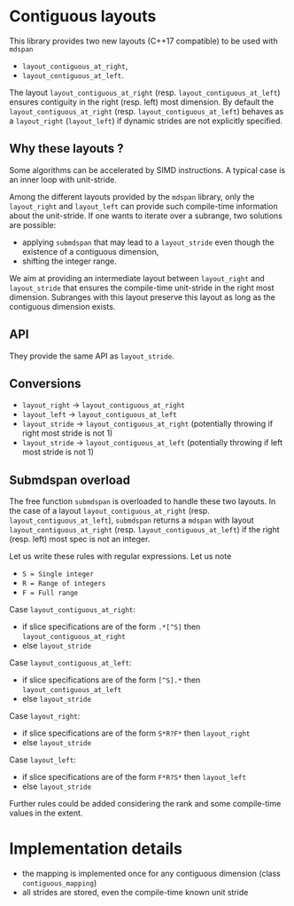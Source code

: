 # Contiguous layouts

This library provides two new layouts (C++17 compatible) to be used with `mdspan`
- `layout_contiguous_at_right`,
- `layout_contiguous_at_left`.

The layout `layout_contiguous_at_right` (resp. `layout_contiguous_at_left`) ensures contiguity in the right (resp. left) most dimension. By default the `layout_contiguous_at_right` (resp. `layout_contiguous_at_left`) behaves as a `layout_right` (`layout_left`) if dynamic strides are not explicitly specified.

## Why these layouts ?

Some algorithms can be accelerated by SIMD instructions. A typical case is an inner loop with unit-stride.

Among the different layouts provided by the `mdspan` library, only the `layout_right` and `layout_left` can provide such compile-time information about the unit-stride. If one wants to iterate over a subrange, two solutions are possible:
- applying `submdspan` that may lead to a `layout_stride` even though the existence of a contiguous dimension,
- shifting the integer range.

We aim at providing an intermediate layout between `layout_right` and `layout_stride` that ensures the compile-time unit-stride in the right most dimension. Subranges with this layout preserve this layout as long as the contiguous dimension exists.

## API

They provide the same API as `layout_stride`.

## Conversions

- `layout_right` -> `layout_contiguous_at_right`
- `layout_left` -> `layout_contiguous_at_left`
- `layout_stride` -> `layout_contiguous_at_right` (potentially throwing if right most stride is not 1)
- `layout_stride` -> `layout_contiguous_at_left` (potentially throwing if left most stride is not 1)

## Submdspan overload

The free function `submdspan` is overloaded to handle these two layouts. In the case of a layout `layout_contiguous_at_right` (resp. `layout_contiguous_at_left`), `submdspan` returns a `mdspan` with layout `layout_contiguous_at_right` (resp. `layout_contiguous_at_left`) if the right (resp. left) most spec is not an integer.

Let us write these rules with regular expressions. Let us note
- `S = Single integer`
- `R = Range of integers`
- `F = Full range`

Case `layout_contiguous_at_right`:
- if slice specifications are of the form `.*[^S]` then `layout_contiguous_at_right`
- else `layout_stride`

Case `layout_contiguous_at_left`:
- if slice specifications are of the form `[^S].*` then `layout_contiguous_at_left`
- else `layout_stride`

Case `layout_right`:
- if slice specifications are of the form `S*R?F*` then `layout_right`
- else `layout_stride`

Case `layout_left`:
- if slice specifications are of the form `F*R?S*` then `layout_left`
- else `layout_stride`

Further rules could be added considering the rank and some compile-time values in the extent.

# Implementation details

- the mapping is implemented once for any contiguous dimension (class `contiguous_mapping`)
- all strides are stored, even the compile-time known unit stride

